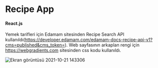 # Recipe App
#### React.js




Yemek tarifleri için Edamam sitesinden Recipe Search API kullanıldı(https://developer.edamam.com/edamam-docs-recipe-api-v1?cms=published&cms_token=).
Web sayfasının arkaplan rengi için https://webgradients.com sitesinden css kodu kullanıldı.

![Ekran görüntüsü 2021-10-21 143306](https://user-images.githubusercontent.com/48842851/138269046-22e473b6-15d7-4bce-82c5-2c4a4d81bda1.png)

